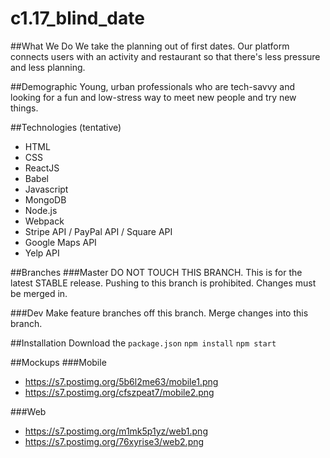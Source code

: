 # c1.17_blind_date
##What We Do
We take the planning out of first dates. Our platform connects users with an activity and restaurant so that there's less pressure and less planning.

##Demographic
Young, urban professionals who are tech-savvy and looking for a fun and low-stress way to meet new people and try new things.

##Technologies (tentative)
- HTML
- CSS
- ReactJS
- Babel
- Javascript
- MongoDB
- Node.js
- Webpack
- Stripe API / PayPal API / Square API
- Google Maps API
- Yelp API

##Branches
###Master
DO NOT TOUCH THIS BRANCH. This is for the latest STABLE release. Pushing to this branch is prohibited. Changes must be merged in.

###Dev
Make feature branches off this branch. Merge changes into this branch.

##Installation
Download the `package.json`
`npm install`
`npm start`

##Mockups
###Mobile
- https://s7.postimg.org/5b6l2me63/mobile1.png
- https://s7.postimg.org/cfszpeat7/mobile2.png

###Web
- https://s7.postimg.org/m1mk5p1yz/web1.png
- https://s7.postimg.org/76xyrise3/web2.png
